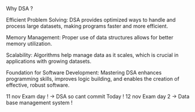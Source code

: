 Why DSA ?

Efficient Problem Solving: DSA provides optimized ways to handle and process large datasets, making programs faster and more efficient.

Memory Management: Proper use of data structures allows for better memory utilization.

Scalability: Algorithms help manage data as it scales, which is crucial in applications with growing datasets.

Foundation for Software Development: Mastering DSA enhances programming skills, improves logic building, and enables the creation of effective, robust software.

11 nov Exam day ! -> DSA so cant commit Today !
12 nov Exam day 2 -> Data base management system !